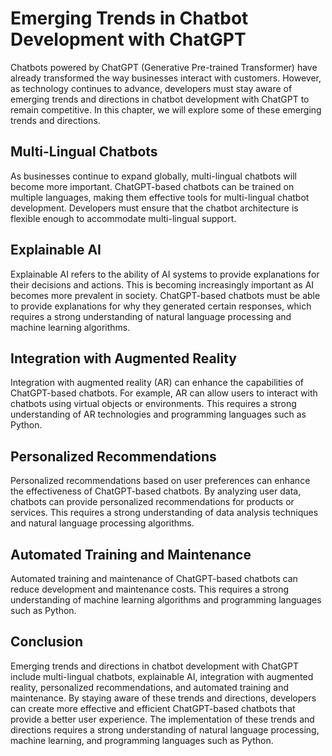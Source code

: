 Emerging Trends in Chatbot Development with ChatGPT
================================================================================================================================

Chatbots powered by ChatGPT (Generative Pre-trained Transformer) have already transformed the way businesses interact with customers. However, as technology continues to advance, developers must stay aware of emerging trends and directions in chatbot development with ChatGPT to remain competitive. In this chapter, we will explore some of these emerging trends and directions.

Multi-Lingual Chatbots
----------------------

As businesses continue to expand globally, multi-lingual chatbots will become more important. ChatGPT-based chatbots can be trained on multiple languages, making them effective tools for multi-lingual chatbot development. Developers must ensure that the chatbot architecture is flexible enough to accommodate multi-lingual support.

Explainable AI
--------------

Explainable AI refers to the ability of AI systems to provide explanations for their decisions and actions. This is becoming increasingly important as AI becomes more prevalent in society. ChatGPT-based chatbots must be able to provide explanations for why they generated certain responses, which requires a strong understanding of natural language processing and machine learning algorithms.

Integration with Augmented Reality
----------------------------------

Integration with augmented reality (AR) can enhance the capabilities of ChatGPT-based chatbots. For example, AR can allow users to interact with chatbots using virtual objects or environments. This requires a strong understanding of AR technologies and programming languages such as Python.

Personalized Recommendations
----------------------------

Personalized recommendations based on user preferences can enhance the effectiveness of ChatGPT-based chatbots. By analyzing user data, chatbots can provide personalized recommendations for products or services. This requires a strong understanding of data analysis techniques and natural language processing algorithms.

Automated Training and Maintenance
----------------------------------

Automated training and maintenance of ChatGPT-based chatbots can reduce development and maintenance costs. This requires a strong understanding of machine learning algorithms and programming languages such as Python.

Conclusion
----------

Emerging trends and directions in chatbot development with ChatGPT include multi-lingual chatbots, explainable AI, integration with augmented reality, personalized recommendations, and automated training and maintenance. By staying aware of these trends and directions, developers can create more effective and efficient ChatGPT-based chatbots that provide a better user experience. The implementation of these trends and directions requires a strong understanding of natural language processing, machine learning, and programming languages such as Python.
